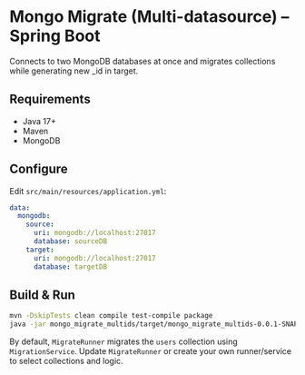 # Mongo Migrate (Multi-datasource) – Spring Boot

Connects to two MongoDB databases at once and migrates collections while generating new _id in target.

## Requirements
- Java 17+
- Maven
- MongoDB

## Configure
Edit `src/main/resources/application.yml`:

```yaml
data:
  mongodb:
    source:
      uri: mongodb://localhost:27017
      database: sourceDB
    target:
      uri: mongodb://localhost:27017
      database: targetDB
```

## Build & Run
```bash
mvn -DskipTests clean compile test-compile package
java -jar mongo_migrate_multids/target/mongo_migrate_multids-0.0.1-SNAPSHOT.jar
```

By default, `MigrateRunner` migrates the `users` collection using `MigrationService`.
Update `MigrateRunner` or create your own runner/service to select collections and logic.
